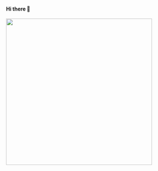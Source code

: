    #### Hi there 👋 

<img style="width: 400px;" src="https://i.giphy.com/media/vzO0Vc8b2VBLi/giphy.webp" />

